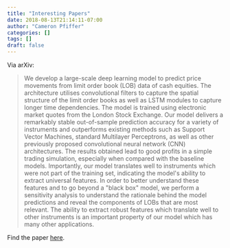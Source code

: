 ```yaml
---
title: "Interesting Papers"
date: 2018-08-13T21:14:11-07:00
author: "Cameron Pfiffer"
categories: []
tags: []
draft: false
---
```


Via arXiv:

> We develop a large-scale deep learning model to predict price movements from limit order book (LOB) data of cash equities. The architecture utilises convolutional filters to capture the spatial structure of the limit order books as well as LSTM modules to capture longer time dependencies. The model is trained using electronic market quotes from the London Stock Exchange. Our model delivers a remarkably stable out-of-sample prediction accuracy for a variety of instruments and outperforms existing methods such as Support Vector Machines, standard Multilayer Perceptrons, as well as other previously proposed convolutional neural network (CNN) architectures. The results obtained lead to good profits in a simple trading simulation, especially when compared with the baseline models. Importantly, our model translates well to instruments which were not part of the training set, indicating the model's ability to extract universal features. In order to better understand these features and to go beyond a "black box" model, we perform a sensitivity analysis to understand the rationale behind the model predictions and reveal the components of LOBs that are most relevant. The ability to extract robust features which translate well to other instruments is an important property of our model which has many other applications.

Find the paper [here](https://arxiv.org/abs/1808.03668).
